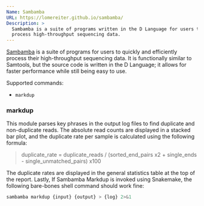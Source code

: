 ```yaml
---
Name: Sambamba
URL: https://lomereiter.github.io/sambamba/
Description: >
  Sambamba is a suite of programs written in the D Language for users to 
  process high-throughput sequencing data.
---
```


[Sambamba](https://lomereiter.github.io/sambamba/) is a suite of programs for users to quickly and efficiently process their high-throughput sequencing data. It is functionally similar to Samtools, but the source code is written in the D Language; it allows for faster performance while still being easy to use.

Supported commands:

- `markdup`

### markdup

This module parses key phrases in the output log files to find duplicate and non-duplicate reads. The absolute read counts are displayed in a stacked bar plot, and the duplicate rate per sample is calculated using the following formula:

> duplicate_rate = duplicate_reads / (sorted_end_pairs x2 + single_ends - single_unmatched_pairs) x100

The duplicate rates are displayed in the general statistics table at the top of the report. Lastly, If Sambamba Markdup is invoked using Snakemake, the following bare-bones shell command should work fine:

```bash
sambamba markdup {input} {output} > {log} 2>&1
```
